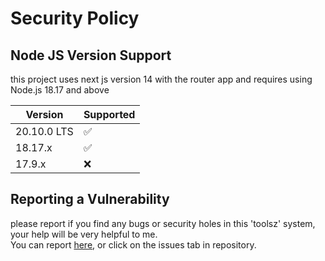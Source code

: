 # Security Policy

## Node JS Version Support

this project uses next js version 14 with the router app and requires using Node.js 18.17 and above

| Version | Supported          |
| ------- | ------------------ |
| 20.10.0 LTS   | :white_check_mark: |
| 18.17.x   | :white_check_mark: |
| 17.9.x   | :x:                |


## Reporting a Vulnerability

please report if you find any bugs or security holes in this 'toolsz' system, 
your help will be very helpful to me.<br>
You can report [here](https://github.com/fajriyan/simple-payment/issues/new), or click on the issues tab in repository.

